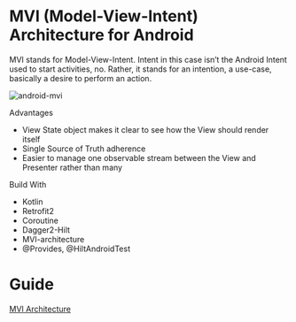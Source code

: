 # MVI (Model-View-Intent) Architecture for Android
MVI stands for Model-View-Intent. Intent in this case isn’t the Android Intent used to start activities, no. Rather, it stands for an intention, a use-case, basically a desire to perform an action.

![android-mvi](https://user-images.githubusercontent.com/60369343/107117861-049d4000-6832-11eb-852d-a2f16f9ab31b.png)



Advantages

 * View State object makes it clear to see how the View should render itself
 * Single Source of Truth adherence
 * Easier to manage one observable stream between the View and Presenter rather than many
 
 
 Build With 
 
 * Kotlin 
 * Retrofit2
 * Coroutine
 * Dagger2-Hilt
 * MVI-architecture
 * @Provides, @HiltAndroidTest
 
 
 
 # Guide 
 [MVI Architecture](https://www.raywenderlich.com/817602-mvi-architecture-for-android-tutorial-getting-started#toc-anchor-001)

